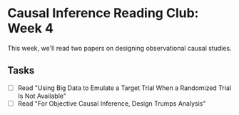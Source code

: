 
# Causal Inference Reading Club: Week 4

<!-- badges: start -->
<!-- badges: end -->

This week, we'll read two papers on designing observational causal studies.

## Tasks

- [ ] Read "Using Big Data to Emulate a Target Trial When a Randomized Trial Is Not Available"
- [ ] Read "For Objective Causal Inference, Design Trumps Analysis"
